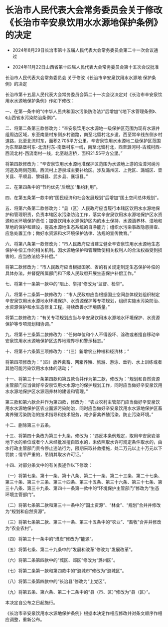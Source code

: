 # 长治市人民代表大会常务委员会关于修改《长治市辛安泉饮用水水源地保护条例》的决定

- 2024年8月29日长治市第十五届人民代表大会常务委员会第二十一次会议通过

- 2024年11月22日山西省第十四届人民代表大会常务委员会第十五次会议批准

<!-- INFO END -->

长治市人民代表大会常务委员会 关于修改《长治市辛安泉饮用水水源地 保护条例》的决定

长治市第十五届人民代表大会常务委员会第二十一次会议决定对《长治市辛安泉饮用水水源地保护条例》作如下修改：

一、在第一条中的“《中华人民共和国水污染防治法》”后增加“《地下水管理条例》、《山西省水污染防治条例》”。

二、将第二条第三款修改为：“辛安泉饮用水水源地一级保护区范围为现有水源井组周边区域，东至南堡村东侧乡村道路，南至北留村北乡道，西至常辛线东侧乡村道路，北至北流村东，面积2.705平方公里。辛安泉饮用水水源地二级保护区范围为东至路堡村东-北流村东-南堡村东一线，南至北留村北，西至潞河村-古城村西-西流北村-西流南村一线，北至赵店桥，面积21.55平方公里。”

将第四款修改为：“辛安泉饮用水水源地准保护区范围为水源地上游的浊漳河纳污河道及两侧范围，西流村上游泉域主要补给区。涉及潞州区、上党区、潞城区、壶关县、平顺县、黎城县、武乡县、襄垣县。”

三、在第四条中的“节约优先”后增加“集约利用”。

四、在第五条第一款中的“国民经济和社会发展规划”后增加“国土空间总体规划”。

五、将第六条第二款修改为：“县（区）人民政府应当履行本辖区饮用水水源地保护和管理职责，负责本辖区水污染防治工作，落实辛安泉饮用水水源地保护区水资源和水环境保护责任；加强饮用水水源保护区内的水土保持、水源涵养林、湿地和草地的保护和建设，提高水源地生态系统的自净能力；组织水污染事故隐患排查、应急处置工作；做好水资源和水环境保护法律、法规的宣传教育。”

六、将第八条第一款修改为：“市人民政府应当建立健全辛安泉饮用水水源地生态保护补偿工作的相关机制。因水源地保护和管理致使相关权利人的合法权益受到损害的，应当依法给予补偿。”

将第二款修改为：“市人民政府应当根据国家、省的有关规定制定生态保护补偿的具体办法，并督促所属部门和下级人民政府开展生态保护补偿工作。”

七、将第十一条第一款中的“阻止、举报”修改为“监督、检举”。

八、将第十二条第一款修改为：“市人民政府应当根据国土空间总体规划组织制定辛安泉饮用水水源地水环境保护、水资源保护等专项规划，组织实施水污染防治、水资源保护和水生态修复工程，持续改善水环境质量。”

将第二款修改为：“有关专项规划应当与辛安泉饮用水水源地水环境保护、水资源保护等专项规划相协调。”

九、将第十三条第二款修改为：“任何单位和个人不得毁坏、涂改或者擅自移动辛安泉饮用水水源地保护区边界地理界标和警示标志。”

十、将第十六条第三项修改为：“（三）新增农业种植和经济林；”

将第四项修改为：“（四）放养禽畜、网箱养殖、旅游、游泳、垂钓、水上训练或者其他可能污染饮用水水体的活动；”

十一、将第三十一条第四款和第五款合并作为第二款，修改为：“规划和自然资源主管部门应当做好辛安泉饮用水水源地的保护规划工作，同时应当做好辛安泉饮用水水源地保护区水源涵养林的建设和管理。”

第三款和第六款合并作为第四款，修改为：“农业农村主管部门应当做好辛安泉饮用水水源地保护区农业面源污染防治，同时应当做好辛安泉饮用水水源地保护区畜禽养殖污染防治的技术指导和技术服务，减少畜禽养殖污染，防止污染环境。”

十二、删除第三十五条。

十三、将第四十条改为第三十九条，修改为：“违反本条例规定，取用辛安泉岩溶地下水的单位或者个人未经批准擅自取水的，未依照取水许可规定条件取水的，由水行政主管部门责令停止违法行为，限期采取补救措施，处二万元以上十万元以下罚款；情节严重的，吊销其取水许可证。”

十四、对部分条文中的有关表述作以下修改：

（一）将第七条、第十一条、第十八条、第二十一条、第二十三条、第二十七条、第三十条、第三十三条、第三十四条、第三十五条、第三十六条、第三十七条、第三十八条、第三十九条、第四十一条第一款中的“环境保护主管部门”修改为“生态环境主管部门”。

（二）将第七条第二款和第三十一条中的“国土资源”、“林业”、“规划”合并并修改为“规划和自然资源”。

（三）将第七条第二款、第三十一条、第三十五条中的“农业”、“畜牧”合并并修改为“农业农村”。

（四）将第三十一条中的“煤炭”修改为“能源”。

（五）将第七条、第二十九条中的“发展和改革”修改为“发展改革”。

（六）将第二条第四款中的“城区、郊区”修改为“潞州区”。

（七）将第二条第一款和第四款中的“潞城市”修改为“潞城区”。

（八）将第二条第四款中的“长治县”修改为“上党区”。

（九）将第五条、第六条、第二十二条中的“县（市、区）”修改为“县（区）”。

本决定自公布之日起施行。

《长治市辛安泉饮用水水源地保护条例》根据本决定作相应修改并对条文顺序作相应调整，重新公布。
